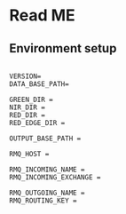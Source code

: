 # Read ME

## Environment setup

```

VERSION=
DATA_BASE_PATH=

GREEN_DIR =
NIR_DIR =
RED_DIR =
RED_EDGE_DIR =

OUTPUT_BASE_PATH =

RMQ_HOST =

RMQ_INCOMING_NAME =
RMQ_INCOMING_EXCHANGE =

RMQ_OUTGOING_NAME =
RMQ_ROUTING_KEY =

```
